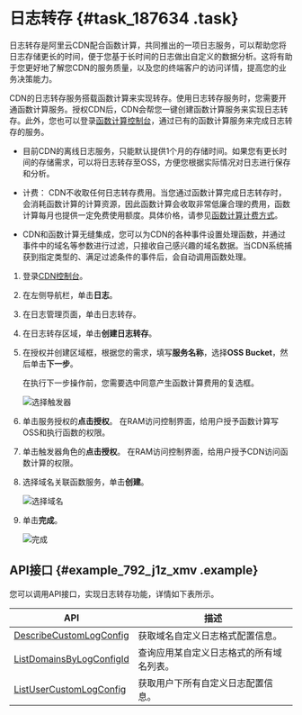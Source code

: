 # 日志转存 {#task_187634 .task}

日志转存是阿里云CDN配合函数计算，共同推出的一项日志服务，可以帮助您将日志存储更长的时间，便于您基于长时间的日志做出自定义的数据分析。这将有助于您更好地了解您CDN的服务质量，以及您的终端客户的访问详情，提高您的业务决策能力。

CDN的日志转存服务搭载函数计算来实现转存。使用日志转存服务时，您需要开通函数计算服务。授权CDN后，CDN会帮您一键创建函数计算服务来实现日志转存。此外，您也可以登录[函数计算控制台](https://fc.console.aliyun.com)，通过已有的函数计算服务来完成日志转存的服务。

-   目前CDN的离线日志服务，只能默认提供1个月的存储时间。如果您有更长时间的存储需求，可以将日志转存至OSS，方便您根据实际情况对日志进行保存和分析。
-   计费： CDN不收取任何日志转存费用。当您通过函数计算完成日志转存时，会消耗函数计算的计算资源，因此函数计算会收取非常低廉合理的费用，函数计算每月也提供一定免费使用额度。具体价格，请参见[函数计算计费方式](https://www.alibabacloud.com/help/doc-detail/54301.htm)。

-   CDN和函数计算无缝集成，您可以为CDN的各种事件设置处理函数，并通过事件中的域名等参数进行过滤，只接收自己感兴趣的域名数据。当CDN系统捕获到指定类型的、满足过滤条件的事件后，会自动调用函数处理。

1.  登录[CDN控制台](https://cdn.console.aliyun.com)。
2.  在左侧导航栏，单击**日志**。
3.  在日志管理页面，单击日志转存。
4.  在日志转存区域，单击**创建日志转存**。
5.  在授权并创建区域框，根据您的需求，填写**服务名称**，选择**OSS Bucket**，然后单击**下一步**。 

    在执行下一步操作前，您需要选中同意产生函数计算费用的复选框。

    ![选择触发器](http://static-aliyun-doc.oss-cn-hangzhou.aliyuncs.com/assets/img/18641/156871018011014_zh-CN.png)

6.  单击服务授权的**点击授权**。 在RAM访问控制界面，给用户授予函数计算写OSS和执行函数的权限。
7.  单击触发器角色的**点击授权**。 在RAM访问控制界面，给用户授予CDN访问函数计算的权限。
8.  选择域名关联函数服务，单击**创建**。 

    ![选择域名](http://static-aliyun-doc.oss-cn-hangzhou.aliyuncs.com/assets/img/18641/156871018011058_zh-CN.png)

9.  单击**完成**。 

    ![完成](http://static-aliyun-doc.oss-cn-hangzhou.aliyuncs.com/assets/img/18641/156871018011059_zh-CN.png)


## API接口 {#example_792_j1z_xmv .example}

您可以调用API接口，实现日志转存功能，详情如下表所示。

|API|描述|
|---|--|
|[DescribeCustomLogConfig](../intl.zh-CN/新版API参考/日志信息类接口/DescribeCustomLogConfig.md#)|获取域名自定义日志格式配置信息。|
|[ListDomainsByLogConfigId](../intl.zh-CN/新版API参考/日志信息类接口/ListDomainsByLogConfigId.md#)|查询应用某自定义日志格式的所有域名列表。|
|[ListUserCustomLogConfig](../intl.zh-CN/新版API参考/日志信息类接口/ListUserCustomLogConfig.md#)|获取用户下所有自定义日志配置信息。|

